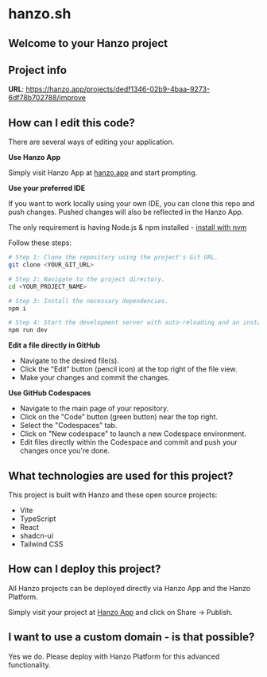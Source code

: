 # hanzo.sh

## Welcome to your Hanzo project

## Project info

**URL**: https://hanzo.app/projects/dedf1346-02b9-4baa-9273-6df78b702788/improve

## How can I edit this code?

There are several ways of editing your application.

**Use Hanzo App**

Simply visit Hanzo App at [hanzo.app](https://hanzo.app) and start prompting.

**Use your preferred IDE**

If you want to work locally using your own IDE, you can clone this repo and push
changes. Pushed changes will also be reflected in the Hanzo App.

The only requirement is having Node.js & npm installed - [install with nvm](https://github.com/nvm-sh/nvm#installing-and-updating)

Follow these steps:

```sh
# Step 1: Clone the repository using the project's Git URL.
git clone <YOUR_GIT_URL>

# Step 2: Navigate to the project directory.
cd <YOUR_PROJECT_NAME>

# Step 3: Install the necessary dependencies.
npm i

# Step 4: Start the development server with auto-reloading and an instant preview.
npm run dev
```

**Edit a file directly in GitHub**

- Navigate to the desired file(s).
- Click the "Edit" button (pencil icon) at the top right of the file view.
- Make your changes and commit the changes.

**Use GitHub Codespaces**

- Navigate to the main page of your repository.
- Click on the "Code" button (green button) near the top right.
- Select the "Codespaces" tab.
- Click on "New codespace" to launch a new Codespace environment.
- Edit files directly within the Codespace and commit and push your changes once you're done.

## What technologies are used for this project?

This project is built with Hanzo and these open source projects:

- Vite
- TypeScript
- React
- shadcn-ui
- Tailwind CSS

## How can I deploy this project?

All Hanzo projects can be deployed directly via Hanzo App and the Hanzo
Platform.

Simply visit your project at [Hanzo App](https://hanzo.app/projects/dedf1346-02b9-4baa-9273-6df78b702788/improve) and click on Share -> Publish.

## I want to use a custom domain - is that possible?

Yes we do. Please deploy with Hanzo Platform for this advanced functionality.
